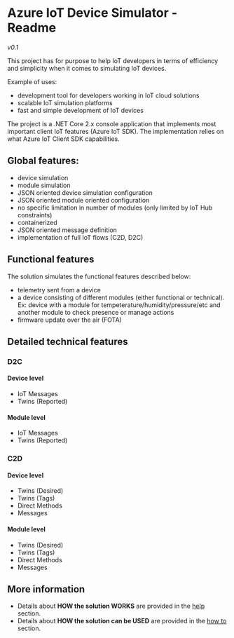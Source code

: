 ﻿# Azure IoT Device Simulator - Readme
*v0.1*

This project has for purpose to help IoT developers in terms of efficiency and simplicity when it comes to simulating IoT devices.

Example of uses:
 - development tool for developers working in IoT cloud solutions
 - scalable IoT simulation platforms
 - fast and simple development of IoT devices

The project is a .NET Core 2.x console application that implements most important client IoT features (Azure IoT SDK). The implementation relies on what Azure IoT Client SDK capabilities.

## Global features:
 - device simulation
 - module simulation
 - JSON oriented device simulation configuration
 - JSON oriented module oriented configuration
 - no specific limitation in number of modules (only limited by IoT Hub constraints)
 - containerized
 - JSON oriented message definition
 - implementation of full IoT flows (C2D, D2C)

## Functional features
The solution simulates the functional features described below:
 - telemetry sent from a device
 - a device consisting of different modules (either functional or technical). Ex: device with a module for tempeterature/humidity/pressure/etc and another module to check presence or manage actions
 - firmware update over the air (FOTA)

## Detailed technical features
### D2C
#### Device level
 - IoT Messages
 - Twins (Reported)

#### Module level
 - IoT Messages
 - Twins (Reported)

### C2D
#### Device level
 - Twins (Desired)
 - Twins (Tags)
 - Direct Methods
 - Messages

#### Module level
 - Twins (Desired)
 - Twins (Tags)
 - Direct Methods
 - Messages

## More information

- Details about **HOW the solution WORKS** are provided in the [help](Help.md) section.
- Details about **HOW the solution can be USED** are provided in the [how to](HowTo.md) section.

